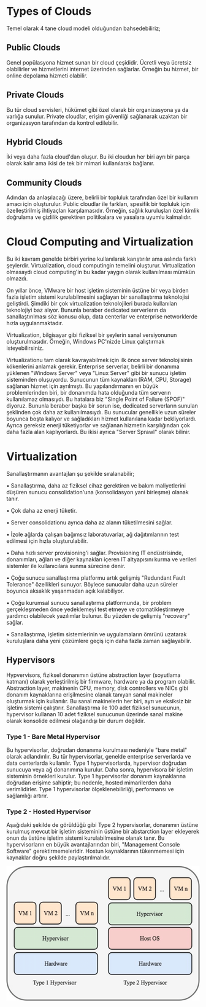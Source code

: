 # Types of Clouds

Temel olarak 4 tane cloud modeli olduğundan bahsedebiliriz;

## Public Clouds

Genel popülasyona hizmet sunan bir cloud çeşididir. Ücretli veya ücretsiz olabilirler ve hizmetlerini internet üzerinden sağlarlar. Örneğin bu hizmet, bir online depolama hizmeti olabilir.

## Private Clouds

Bu tür cloud servisleri, hükümet gibi özel olarak bir organizasyona ya da varlığa sunulur. Private cloudlar, erişim güvenliği sağlanarak uzaktan bir organizasyon tarafından da kontrol edilebilir.

## Hybrid Clouds

İki veya daha fazla cloud'dan oluşur. Bu iki cloudun her biri ayrı bir parça olarak kalır ama ikisi de tek bir mimari kullanılarak bağlanır.

## Community Clouds

Adından da anlaşılacağı üzere, belirli bir topluluk tarafından özel bir kullanım amacı için oluşturulur. Public cloudlar ile farkları, spesifik bir topluluk için özelleştirilmiş ihtiyaçları karşılamasıdır. Örneğin, sağlık kuruluşları özel kimlik doğrulama ve gizlilik gerektiren politikalara ve yasalara uyumlu kalmalıdır.

# Cloud Computing and Virtualization

Bu iki kavram genelde birbiri yerine kullanılarak karıştırılır ama aslında farklı şeylerdir. Virtualization, cloud computingin temelini oluşturur. Virtualization olmasaydı cloud computing'in bu kadar yaygın olarak kullanılması mümkün olmazdı.

On yıllar önce, VMware bir host işletim sisteminin üstüne bir veya birden fazla işletim sistemi kurulabilmesini sağlayan bir sanallaştırma teknolojisi geliştirdi. Şimdiki bir çok virtualization teknolojileri burada kullanılan teknolojiyi baz alıyor. Bununla beraber dedicated serverlerın da sanallaştırılması söz konusu olup, data centerlar ve enterprise networklerde hızla uygulanmaktadır.

Virtualization, bilgisayar gibi fiziksel bir şeylerin sanal versiyonunun oluşturulmasıdır. Örneğin, Windows PC'nizde Linux çalıştırmak isteyebilirsiniz.

Virtualizationu tam olarak kavrayabilmek için ilk önce server teknolojisinin kökenlerini anlamak gerekir. Enterprise serverlar, belirli bir donanıma yüklenen "Windows Server" veya "Linux Server" gibi bir sunucu işletim sisteminden oluşuyordu. Sunucunun tüm kaynakları (RAM, CPU, Storage) sağlanan hizmet için ayrılmıştı. Bu yapılandırmanın en büyük problemlerinden biri, bir donanımda hata olduğunda tüm serverın kullanılamaz olmasıydı. Bu hatalara biz "Single Point of Failure (SPOF)" diyoruz. Bununla beraber başka bir sorun ise, dedicated serverların sunulan şeklinden çok daha az kullanılmasıydı. Bu sunucular genellikle uzun süreler boyunca boşta kalıyor ve sağladıkları hizmet kullanılana kadar bekliyorlardı. Ayrıca gereksiz enerji tüketiyorlar ve sağlanan hizmetin karşılığından çok daha fazla alan kaplıyorlardı. Bu ikisi ayrıca "Server Sprawl" olarak bilinir.

# Virtualization

Sanallaştırmanın avantajları şu şekilde sıralanabilir;

• Sanallaştırma, daha az fiziksel cihaz gerektiren ve bakım maliyetlerini düşüren sunucu consolidation'una (konsolidasyon yani birleşme) olanak tanır.

• Çok daha az enerji tüketir.

• Server consolidationu ayrıca daha az alanın tüketilmesini sağlar.

• İzole ağlarda çalışan bağımsız laboratuvarlar, ağ dağıtımlarının test edilmesi için hızla oluşturulabilir.

• Daha hızlı server provisioning'i sağlar. Provisioning IT endüstrisinde, donanımları, ağları ve diğer kaynakları içeren IT altyapısını kurma ve verileri sistemler ile kullanıcılara sunma sürecine denir.

• Çoğu sunucu sanallaştırma platformu artık gelişmiş "Redundant Fault Tolerance" özellikleri sunuyor. Böylece sunucular daha uzun süreler boyunca aksaklık yaşanmadan açık kalabiliyor.

• Çoğu kurumsal sunucu sanallaştırma platformunda, bir problem gerçekleşmeden önce yedeklemeyi test etmeye ve otomatikleştirmeye yardımcı olabilecek yazılımlar bulunur. Bu yüzden de gelişmiş "recovery" sağlar.

• Sanallaştırma, işletim sistemlerinin ve uygulamaların ömrünü uzatarak kuruluşlara daha yeni çözümlere geçiş için daha fazla zaman sağlayabilir.

## Hypervisors

Hypvervisors, fiziksel donanımın üstüne abstraction layer (soyutlama katmanı) olarak yerleştirilmiş bir firmware, hardware ya da program olabilir. Abstraction layer, makinenin CPU, memory, disk controllers ve NICs gibi donanım kaynaklarına erişilmesine olanak tanıyan sanal makineler oluşturmak için kullanılır. Bu sanal makinelerin her biri, ayrı ve eksiksiz bir işletim sistemi çalıştırır. Sanallaştırma ile 100 adet fiziksel sunucunun, hypervisor kullanan 10 adet fiziksel sunucunun üzerinde sanal makine olarak konsolide edilmesi olağandışı bir durum değildir.

### Type 1 - Bare Metal Hypervisor

Bu hypervisorlar, doğrudan donanıma kurulması nedeniyle "bare metal" olarak adlandırılır. Bu tür hypervisorlar, genelde enterprise serverlarda ve data centerlarda kullanılır. Type 1 hypervisorlarda, hypervisor doğrudan sunucuya veya ağ donanımına kurulur. Daha sonra, hypervisora bir işletim sisteminin örnekleri kurulur. Type 1 hypervisorlar donanım kaynaklarına doğrudan erişime sahiptir; bu nedenle, hosted mimarilerden daha verimlidirler. Type 1 hypervisorlar ölçeklenebilirliği, performansı ve sağlamlığı artırır.

### Type 2 - Hosted Hypervisor

Aşağıdaki şekilde de görüldüğü gibi Type 2 hypervisorlar, donanımın üstüne kurulmuş mevcut bir işletim sisteminin üstüne bir abstarction layer ekleyerek onun da üstüne işletim sistemi kurulabilmesine olanak tanır. Bu hypervisorların en büyük avantajlarından biri, "Management Console Software" gerektirmemeleridir. Hostun kaynaklarının tükenmemesi için kaynaklar doğru şekilde paylaştırılmalıdır.

![Image](images/Type-1-and-type-2-hypervisors.png)

